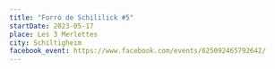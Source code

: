 ```yaml
---
title: "Forró de Schililick #5"
startDate: 2023-05-17
place: Les 3 Merlettes
city: Schiltigheim
facebook_event: https://www.facebook.com/events/625092465792642/
---
```

